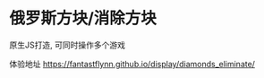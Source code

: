 # 俄罗斯方块/消除方块 

原生JS打造, 可同时操作多个游戏 

体验地址
https://fantastflynn.github.io/display/diamonds_eliminate/
















